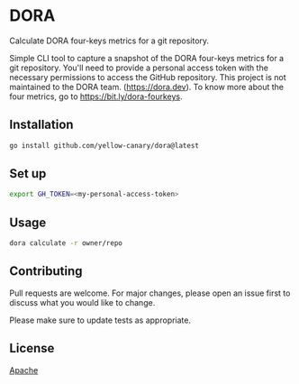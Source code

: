 # DORA

Calculate DORA four-keys metrics for a git repository.

Simple CLI tool to capture a snapshot of the DORA four-keys metrics for a git repository.
You'll need to provide a personal access token with the necessary permissions to access the GitHub repository.
This project is not maintained to the DORA team. (https://dora.dev).
To know more about the four metrics, go to https://bit.ly/dora-fourkeys.


## Installation

```bash
go install github.com/yellow-canary/dora@latest
```

## Set up

```bash
export GH_TOKEN=<my-personal-access-token>
```

## Usage

```bash
dora calculate -r owner/repo
```

## Contributing

Pull requests are welcome. For major changes, please open an issue first
to discuss what you would like to change.

Please make sure to update tests as appropriate.

## License

[Apache](http://www.apache.org/licenses/LICENSE-2.0)
